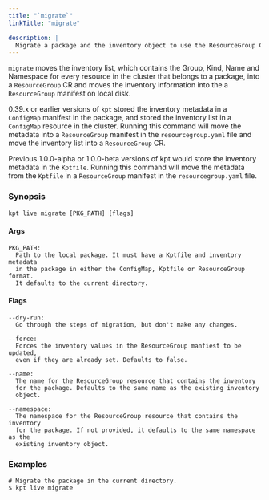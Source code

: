 ```yaml
---
title: "`migrate`"
linkTitle: "migrate"

description: |
  Migrate a package and the inventory object to use the ResourceGroup CRD.
---
```


<!--mdtogo:Short
    Migrate a package and the inventory object to use the ResourceGroup CRD.
-->

`migrate` moves the inventory list, which contains the Group, Kind, Name and
Namespace for every resource in the cluster that belongs to a package, into a
`ResourceGroup` CR and moves the inventory information into the a `ResourceGroup`
manifest on local disk.

0.39.x or earlier versions of `kpt` stored the inventory metadata in a
`ConfigMap` manifest in the package, and stored the inventory list in a
`ConfigMap` resource in the cluster. Running this command will move the
metadata into a `ResourceGroup` manifest in the `resourcegroup.yaml` file
and move the inventory list into a `ResourceGroup` CR.

Previous 1.0.0-alpha or 1.0.0-beta versions of kpt would store the inventory
metadata in the `Kptfile`. Running this command will move the metadata from
the `Kptfile` in a `ResourceGroup` manifest in the `resourcegroup.yaml` file.


### Synopsis

<!--mdtogo:Long-->

```shell
kpt live migrate [PKG_PATH] [flags]
```

#### Args

```shell
PKG_PATH:
  Path to the local package. It must have a Kptfile and inventory metadata
  in the package in either the ConfigMap, Kptfile or ResourceGroup format.
  It defaults to the current directory.
```

#### Flags

```shell
--dry-run:
  Go through the steps of migration, but don't make any changes.

--force:
  Forces the inventory values in the ResourceGroup manfiest to be updated,
  even if they are already set. Defaults to false.

--name:
  The name for the ResourceGroup resource that contains the inventory
  for the package. Defaults to the same name as the existing inventory
  object.

--namespace:
  The namespace for the ResourceGroup resource that contains the inventory
  for the package. If not provided, it defaults to the same namespace as the
  existing inventory object.
```

<!--mdtogo-->

### Examples

<!--mdtogo:Examples-->

```shell
# Migrate the package in the current directory.
$ kpt live migrate
```

<!--mdtogo-->
